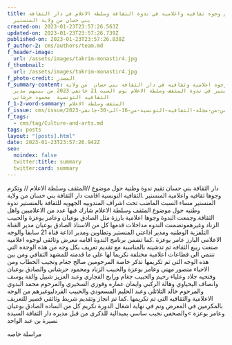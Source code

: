```yaml
---
title: تكريم وجوه ثقافيه واعلامية في ندوة الثقافة وسلطة الاعلام في دار الثقافه
  بني حسان من ولاية المنستير
created-on: 2023-01-23T23:57:26.563Z
updated-on: 2023-01-23T23:57:26.739Z
published-on: 2023-01-23T23:57:26.838Z
f_author-2: cms/authors/team.md
f_header-image:
  url: /assets/images/takrim-monastir4.jpg
f_thumbnail:
  url: /assets/images/takrim-monastir4.jpg
f_photo-credit: المصدر
f_summary-content: تكريم وجوه اعلامية وثقافيه في دار الثقافة بني حسان  من ولاية
  المنستير في ندوة المثقف وسلطة الاعلام يوم السبت 21 جانفي 2023 من بينهم مدير
  الثقافيه التونسية  محمود حرشاني
f_1-2-word-summary: المثقف وسلطة الاعلام
f_issue: cms/issue/العدد-الثامن-من-مجلة-الثقافيه-التونسية-من-16-الى-30-جانفي-2023.md
f_tags:
  - cms/tag/Culture-and-arts.md
tags: posts
layout: "[posts].html"
date: 2023-01-23T23:57:26.942Z
seo:
  noindex: false
  twitter:title: summary
  twitter:card: summary
---
```

دار الثقافة بني حسان تقيم ندوة وطنية حول موضوع //المثقف وسلطة الاعلام // وتكرم وجوها ثقافيه واعلامية المنستير .الثقافيه التونسية 
اقامت دار الثقافة بني حسان من ولاية المنستير مساء السبت الماضب تحت اشراف المندوبيه الجهويه للثقافة بالمنستير ندوة وطنيه حول موضوع المثقف وسلطة الاعلام شارك فيها عدد من الاعلاميين واهل الثقافة.وجمعت الندوة وجوها اعلامية بارزة مثل الصادق بوعبان  وعامر بوعزة والحبيب الزناد وغيرهموتضمنت الندوه مداخلات قدمها كل من الاستاذ الصادق بوعبان مدير القناة التلفزية الوطنيه ومدير اذاعتي المنستير وتطاوين ومدير اذاعة قناة 21 سابقا والوجه الاعلامي البارز عامر بوعزة .كما تضمن برنامج الندوة اقامه معرض وثائقي لوجوه اعلاميه صنعت ربيع الثقافه تم تدشينه بالمناسبة مع تقديم تعريف بكل وجه من هذه الوجةه التي تنتمي الى قطاعات اعلامية مختلفة نكريما لها على ما قدمته للمشهد الثقافي ومن بين هذه الوجه التي تم تكريمها نذكر خاصة  المرحومين صالح جغام ونجيب الخطاب ومن الاحياء منصور مهني وعامر بوعزة والحبيب الزناد ومحمود حرشاني والصادق بوعبان وفتحيه جلاد وعلياء رحيم والحبيب جغام ورابح الفجاري وعبد العزيز شبيل والفة يوسف وانصاف اليحياوي  وهالة الركبي وايمان عماره وفوزي السخيري والمرحوم محمد البدوي والمرحوم خالد التلاتلي وعبد الحليم المسعودي والحبيب القردليوغيرهم من الوجه الاعلامية والثقافيه التي تم تكريمها .كما تم انجاز وتقديم شريط وثائقي قصير للتعريف بالمكرمين في المعرض وتم في نهاية اشغال الدورة تكريم كل من الساده الصادق بوعبان وعامر بوعزة >والصحفي نجيب ساسي  بميدالية للذكرى من قبل مديره دار الثقافة السيدة نصيرة بن عبد الواحد 

مراسلة خاصه